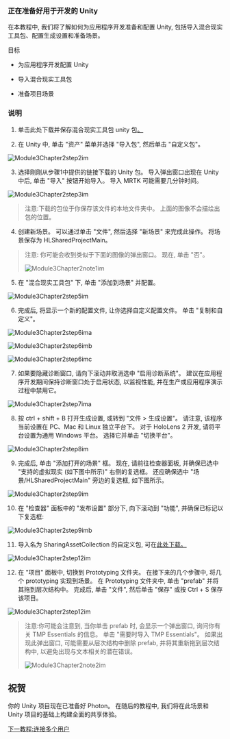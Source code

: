 ### <a name="getting-unity-ready-for-development"></a>正在准备好用于开发的 Unity 


在本教程中, 我们将了解如何为应用程序开发准备和配置 Unity, 包括导入混合现实工具包、配置生成设置和准备场景。

目标

- 为应用程序开发配置 Unity

- 导入混合现实工具包

- 准备项目场景

### <a name="instructions"></a>说明

1. 单击此处下载并保存混合现实工具包 unity 包[。](https://github.com/microsoft/MixedRealityToolkit-Unity/releases/download/v2.0.0-RC2.1/Microsoft.MixedReality.Toolkit.Unity.Foundation-v2.0.0-RC2.1.unitypackage)

2. 在 Unity 中, 单击 "资产" 菜单并选择 "导入包", 然后单击 "自定义包"。

![Module3Chapter2step2im](images/module3chapter2step2im.PNG)

3. 选择刚刚从步骤1中提供的链接下载的 Unity 包。 导入弹出窗口出现在 Unity 中后, 单击 "导入" 按钮开始导入。 导入 MRTK 可能需要几分钟时间。

![Module3Chapter2step3im](images/module3chapter2step3im.PNG)

> 注意:下载的包位于你保存该文件的本地文件夹中。 上面的图像不会描绘出包的位置。

4. 创建新场景。 可以通过单击 "文件", 然后选择 "新场景" 来完成此操作。 将场景保存为 HLSharedProjectMain。

> 注意: 你可能会收到类似于下面的图像的弹出窗口。 现在, 单击 "否"。
>
> ![Module3Chapter2note1im](images/module3chapter2note1im.PNG)

5. 在 "混合现实工具包" 下, 单击 "添加到场景" 并配置。

![Module3Chapter2step5im](images/module3chapter2step5im.PNG)

6. 完成后, 将显示一个新的配置文件, 让你选择自定义配置文件。 单击 "复制和自定义"。

![Module3Chapter2step6ima](images/module3chapter2step6ima.PNG)

![Module3Chapter2step6imb](images/module3chapter2step6imb.PNG)

![Module3Chapter2step6imc](images/module3chapter2step6imc.PNG)

7. 如果要隐藏诊断窗口, 请向下滚动并取消选中 "启用诊断系统"。 建议在应用程序开发期间保持诊断窗口处于启用状态, 以监视性能, 并在生产或应用程序演示过程中禁用它。 

![Module3Chapter2step7ima](images/module3chapter2step7ima.PNG)

8. 按 ctrl + shift + B 打开生成设置, 或转到 "文件 > 生成设置"。 请注意, 该程序当前设置在 PC、Mac 和 Linux 独立平台下。 对于 HoloLens 2 开发, 请将平台设置为通用 Windows 平台。 选择它并单击 "切换平台"。

![Module3Chapter2step8im](images/module3chapter2step8im.PNG)

9. 完成后, 单击 "添加打开的场景" 框。 现在, 请前往检查器面板, 并确保已选中 "支持的虚拟现实 (如下图中所示)" 右侧的复选框。 还应确保选中 "场景/HLSharedProjectMain" 旁边的复选框, 如下图所示。

![Module3Chapter2step9im](images/module3chapter2step9im.PNG)

10. 在 "检查器" 面板中的 "发布设置" 部分下, 向下滚动到 "功能", 并确保已标记以下复选框:

![Module3Chapter2step9imb](images/module3chapter2step9imb.PNG)

11. 导入名为 SharingAssetCollection 的自定义包, 可在[此处下载。](https://github.com/microsoft/MixedRealityLearning/releases/tag/development)

![Module3Chapter2step12im](images/module3chapter2step11im.PNG)

12. 在 "项目" 面板中, 切换到 Prototyping 文件夹。 在接下来的几个步骤中, 将几个 prototyping 实现到场景。 在 Prototyping 文件夹中, 单击 "prefab" 并将其拖到层次结构中。 完成后, 单击 "文件", 然后单击 "保存" 或按 Ctrl + S 保存该项目。

![Module3Chapter2step12im](images/module3chapter2step12im.PNG)

   > 注意:你可能会注意到, 当你单击 prefab 时, 会显示一个弹出窗口, 询问你有关 TMP Essentials 的信息。 单击 "需要时导入 TMP Essentials"。 如果出现此弹出窗口, 可能需要从层次结构中删除 prefab, 并将其重新拖到层次结构中, 以避免出现与文本相关的潜在错误。
   >
>![Module3Chapter2note2im](images/module3chapter2note2im.PNG)


## <a name="congratulations"></a>祝贺

你的 Unity 项目现在已准备好 Photon。 在随后的教程中, 我们将在此场景和 Unity 项目的基础上构建全面的共享体验。

[下一教程:连接多个用户](mrlearning-sharing(photon)-ch3.md)

